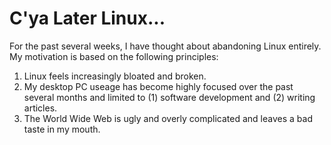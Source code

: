 # C'ya Later Linux...

For the past several weeks, I have thought about abandoning Linux entirely. My motivation is based on the following principles:

1.  Linux feels increasingly bloated and broken.  
2.  My desktop PC useage has become highly focused over the past several months and limited to (1) software development and (2) writing articles.
3.  The World Wide Web is ugly and overly complicated and leaves a bad taste in my mouth.  